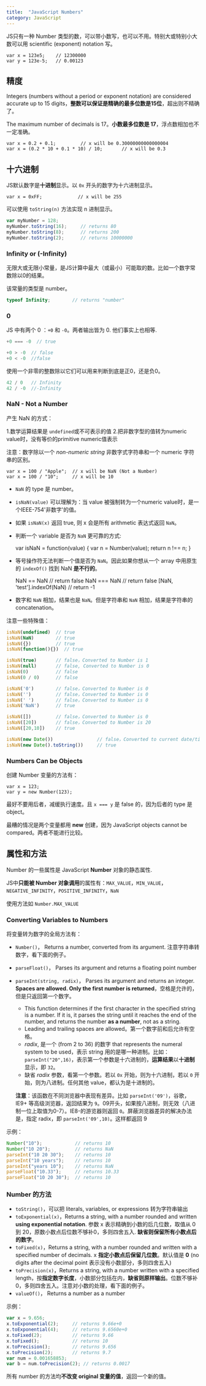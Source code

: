 ```yaml
---
title:  "JavaScript Numbers"
category: JavaScript
---
```

JS只有一种 Number 类型的数，可以带小数写，也可以不用。特别大或特别小大数可以用 scientific (exponent) notation 写。

    var x = 123e5;    // 12300000
    var y = 123e-5;   // 0.00123

## 精度

Integers (numbers without a period or exponent notation) are considered accurate up to 15 digits，**整数可以保证是精确的最多位数是15位**，超出则不精确了。

The maximum number of decimals is 17。**小数最多位数是 17**，<span class="t-blue">浮点数相加也不一定准确</span>。

    var x = 0.2 + 0.1;         // x will be 0.30000000000000004
    var x = (0.2 * 10 + 0.1 * 10) / 10;       // x will be 0.3

<!--more-->

## 十六进制

JS默认数字是**十进制**显示。以 `0x` 开头的数字为十六进制显示。

    var x = 0xFF;             // x will be 255

可以使用 `toString(n)` 方法实现 n 进制显示。

```js
var myNumber = 128;
myNumber.toString(16);     // returns 80
myNumber.toString(8);      // returns 200
myNumber.toString(2);      // returns 10000000
```

### Infinity or (-Infinity)

无限大或无限小常量，是JS计算中最大（或最小）可能取的数。比如一个数字常数除以0的结果。

该常量的类型是 number。

```js
typeof Infinity;        // returns "number"
```

### 0

JS 中有两个 0 ：`+0` 和 `-0`。两者输出皆为 0. 他们事实上也相等.

```js
+0 === -0  // true

+0 > -0  // false
+0 < -0  //false
```

使用一个非零的整数除以它们可以用来判断到底是正0，还是负0。

```js
42 / 0   // Infinity
42 / -0  //-Infinity
```

### NaN - Not a Number

产生 NaN 的方式：

1.数学运算结果是 `undefined`或不可表示的值
2.把非数字型的值转为numeric value时，没有等价的primitive numeric值表示

注意：数字除以一个 _non-numeric string_ 非数字式字符串和一个 numeric 字符串的区别。

    var x = 100 / "Apple";  // x will be NaN (Not a Number)
    var x = 100 / "10";     // x will be 10

+ `NaN` 的 type 是 number。
+ `isNaN(value)` 可以理解为：当 value 被强制转为一个numeric value时，是一个IEEE-754'非数字'的值。
+ 如果 `isNaN(x)` 返回 true, 则 x 会是所有 arithmetic 表达式返回 `NaN`。
+ 判断一个 variable 是否为 `NaN` 更可靠的方式:

    var isNaN = function(value) {
        var n = Number(value);
        return n !== n;
    }
+ 等号操作符无法判断一个值是否为 `NaN`。因此如果你想从一个 array 中用原生的 `indexOf()` 找到 NaN **是不行的**。

    NaN == NaN  // return false
    NaN === NaN // return false
    [NaN, 'test'].indexOf(NaN)  // return -1
+ 数字和 `NaN` 相加，结果也是 `NaN`。但是字符串和 `NaN` 相加，结果是字符串的 concatenation。

注意一些特殊值：

```js
isNaN(undefined)  // true
isNaN(NaN)        // true
isNaN({})         // true
isNaN(function(){})  // true

isNaN(true)       // false，Converted to Number is 1
isNaN(null)       // false, Converted to Number is 0
isNaN(0)          // false
isNaN(0 / 0)      // false

isNaN('0')        // false，Converted to Number is 0
isNaN('')         // false，Converted to Number is 0
isNaN(' ')        // false，Converted to Number is 0
isNaN('NaN')      // true

isNaN([])         // false，Converted to Number is 0
isNaN([20])       // false，Converted to Number is 20
isNaN([20,10])    // true

isNaN(new Date())                // false，Converted to current date/time in milliseconds
isNaN(new Date().toString())     // true
```

### Numbers Can be Objects

创建 Number 变量的方法有：

    var x = 123;
    var y = new Number(123);

最好不要用后者，减缓执行速度。且 `x === y` 是 false 的，因为后者的 type 是 object。

最糟的情况是两个变量都用 **new** 创建，因为 <span class="t-blue">JavaScript objects cannot be compared</span>。两者不能进行比较。

## 属性和方法

Number 的一些属性是 JavaScript **Number** 对象的<span class="t-red">静态</span>属性.

JS中**只能被 Number 对象调用**的属性有：`MAX_VALUE`，`MIN_VALUE`，`NEGATIVE_INFINITY`，`POSITIVE_INFINITY`，`NaN`

使用方法如 `Number.MAX_VALUE`

### Converting Variables to Numbers

将变量转为数字的全局方法有：

+ `Number()`， Returns a number, converted from its argument. 注意字符串转数字，看下面的例子。
+ `parseFloat()`， Parses its argument and returns a floating point number
+ `parseInt(string, radix)`， Parses its argument and returns an integer. **Spaces are allowed. Only the first number is returned**，空格是允许的，但是只返回第一个数字。

    + This function determines if the first character in the specified string is a number. If it is, it parses the string until it reaches the end of the number, and returns the number **as a number**, not as a string.
    + Leading and trailing spaces are allowed。第一个数字前和后允许有空格。
    + _radix_, 是一个 (from 2 to 36) 的数字 that represents the numeral system to be used，表示 string 用的是哪一种进制。比如：`parseInt("20",16)`，表示第一个参数是十六进制的，**运算结果**以**十进制**显示，即 `32`。
    + 缺省 _radix_ 参数，看第一个参数。若以 `0x` 开始，则为十六进制，若以 `0` 开始，则为八进制。任何其他 value，都认为是十进制的。

    **注意**：该函数在不同浏览器中表现有差异。比如 `parseInt('09')`，谷歌，IE9+ 等高级浏览器，返回结果为 `9`。09开头，如果按八进制，则无效（八进制一位上取值为0-7）。IE8-的游览器则返回 `0`。屏蔽浏览器差异的解决办法是，指定 radix，即 `parseInt('09',10)`。这样都返回 9

示例：

```js
Number("10");            // returns 10
Number("10 20");         // returns NaN
parseInt("10 20 30");    // returns 10
parseInt("10 years");    // returns 10
parseInt("years 10");    // returns NaN
parseFloat("10.33");     // returns 10.33
parseFloat("10 20 30");  // returns 10
```

### Number 的方法

+ `toString()`，可以把 literals, variables, or expressions 转为字符串输出
+ `toExponential(x)`，Returns a string, with a number rounded and written **using exponential notation**. 参数 x 表示精确到小数的后几位数，取值从 0 到 20，原数小数点后位数不够补0，多则四舍五入. **缺省则保留所有小数点后的数字**。
+ `toFixed(x)`，Returns a string, with a number rounded and written with a specified number of decimals. x **指定小数点后保留几位数**。默认值是 **0** (no digits after the decimal point 表示没有小数部分，多则四舍五入)
+ `toPrecision(x)`，Returns a string, with a number written with a specified length，按**指定数字长度**，小数部分包括在内，**缺省则原样输出**。位数不够补0，多则四舍五入。注意对小数的处理，看下面的例子。
+ `valueOf()`， Returns a number as a number

示例：

```js
var x = 9.656;
x.toExponential(2);     // returns 9.66e+0
x.toExponential(4);     // returns 9.6560e+0
x.toFixed(2);           // returns 9.66
x.toFixed();            // returns 10
x.toPrecision();        // returns 9.656
x.toPrecision(2);       // returns 9.7
var num = 0.001658853;
var b = num.toPrecision(2); // returns 0.0017
```

所有 number 的方法均**不改变 original 变量的值**，返回一个新的值。
